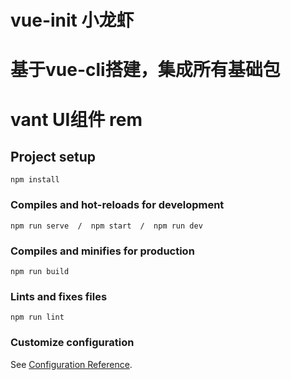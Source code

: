 # vue-init 小龙虾

# 基于vue-cli搭建，集成所有基础包
# vant UI组件 rem

## Project setup

```
npm install
```

### Compiles and hot-reloads for development

```
npm run serve  /  npm start  /  npm run dev
```

### Compiles and minifies for production

```
npm run build
```

### Lints and fixes files

```
npm run lint
```

### Customize configuration

See [Configuration Reference](https://cli.vuejs.org/config/).
